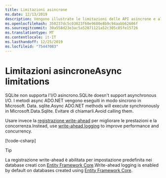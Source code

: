 ```yaml
---
title: Limitazioni asincrone
ms.date: 12/13/2019
description: Vengono illustrate le limitazioni delle API asincrone e alcune alternative che è possibile utilizzare.
ms.openlocfilehash: 350237dc5c03023f60e9680e8b9c94aabb62606f
ms.sourcegitcommit: 30a558d23e3ac5a52071121a52c305c85fe15726
ms.translationtype: MT
ms.contentlocale: it-IT
ms.lasthandoff: 12/25/2019
ms.locfileid: "75447083"
---
```

# <a name="async-limitations"></a><span data-ttu-id="09e72-103">Limitazioni asincrone</span><span class="sxs-lookup"><span data-stu-id="09e72-103">Async limitations</span></span>

<span data-ttu-id="09e72-104">SQLite non supporta l'I/O asincrono.</span><span class="sxs-lookup"><span data-stu-id="09e72-104">SQLite doesn't support asynchronous I/O.</span></span> <span data-ttu-id="09e72-105">I metodi async ADO.NET vengono eseguiti in modo sincrono in Microsoft. Data. sqlite.</span><span class="sxs-lookup"><span data-stu-id="09e72-105">Async ADO.NET methods will execute synchronously in Microsoft.Data.Sqlite.</span></span> <span data-ttu-id="09e72-106">Evitare di chiamarli.</span><span class="sxs-lookup"><span data-stu-id="09e72-106">Avoid calling them.</span></span>

<span data-ttu-id="09e72-107">Usare invece la [registrazione write-ahead](https://www.sqlite.org/wal.html) per migliorare le prestazioni e la concorrenza.</span><span class="sxs-lookup"><span data-stu-id="09e72-107">Instead, use [write-ahead logging](https://www.sqlite.org/wal.html) to improve performance and concurrency.</span></span>

[!code-csharp[](../../../../samples/snippets/standard/data/sqlite/AsyncSample/Program.cs?name=snippet_WAL)]

> [!TIP]
> <span data-ttu-id="09e72-108">La registrazione write-ahead è abilitata per impostazione predefinita nei database creati con [Entity Framework Core](/ef/core/).</span><span class="sxs-lookup"><span data-stu-id="09e72-108">Write-ahead logging is enabled by default on databases created using [Entity Framework Core](/ef/core/).</span></span>
